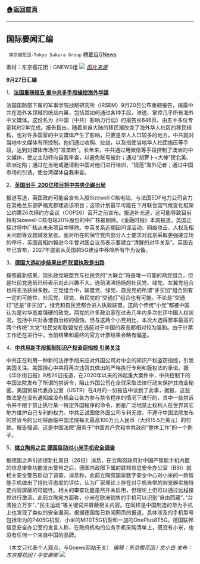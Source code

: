 ###  [:house:返回首頁](https://github.com/ourhimalayas/txt)
---


## 国际要闻汇编
` 東京櫻花団-Tokyo Sakura Group` [轉載自GNews](https://gnews.org/zh-hans/1557546/)

素材：东京樱花团｜GNEWS组
![](https://lh5.googleusercontent.com/30-YWnGy_ywie6R4QEP3MetcPmQd9tT68idwXgpsgpV5oZ40_lJwVcMh36z9BW4PDPFZ0Bt4_rj_jD5qEcmRS47o4dhSx4rixgz-2axXzhLHqz8pb1-hNXa73891T4ccHi7FEiUl=s0)
[*图片来源*](https://m1.aboluowang.com/uploadfile/2021/0927/20210927021907259.jpg)

**9月27日汇编**

1、[**法国重磅报告 揭中共多手段操控海外华媒**](https://www.aboluowang.com/2021/0927/1652025.html)

法国国防部下属的军事学院战略研究所（IRSEM）9月20日公布重磅报告，揭露中共在海外各领域的统战内幕，包括其如何通过各种手段，渗透、掌控几乎所有海外中文媒体。这份名为《中国（中共）影响力行动》的报告长646页、由五十多位专家耗时2年完成。报告指出，随着来自大陆的移民潮改变了海外华人社区的移民结构，也对许多国家的中文媒体产生了影响，只要是华人人口较多的地方，中共就对当地中文媒体有所控制。他们通过收购、拉拢，以及指使当地华人社团施压等手段，达到对媒体市场的“准垄断”。长年来，中共通过用微信等手段控制了澳洲的中文媒体，使之主动转向自我审查，以避免账号被封；通过“胡萝卜+大棒”使北美、欧洲沦陷；通过在当地或邀请到中国对他们进行培训，“规范”海外记者；通过中国市场的引诱，使台湾媒体自我审查。

2、[**英国出手  200亿项目将中共央企踢出局**](https://www.aboluowang.com/2021/0927/1651981.html)

报道写道，英国政府可能会宣布入股Sizewell C核电站，与法国EDF电力公司合力在英格兰东部萨福克郡建造该项目；这项计划最早可能在下月联合国气候变化框架公约第26次缔约方会议（COP26）召开之前宣布。报道补充道，这可能导致目前持有Sizewell C核电站20%股份的中广核被剔除。《金融时报》本周报道，英国正探讨将中广核从未来项目中移除。中英关系近期因间谍活动、网络攻击、人权及相关问题等议题越发紧张。面对所在的保守党内部分人士要求对北京采取更强硬立场的呼吁，英国首相约翰逊今年曾对国会议员表示要建立“清醒的对华关系”。英国去年已宣布，2027年底前从英国的5G建设中移除所有华为设备。

3、[**德国大选初步结果出炉 联盟执政是出路**](https://www.aboluowang.com/2021/0927/1652119.html)

按照最新结果，现执政党联盟党与社民党的“大联合”将是唯一可能的两党组合，但是社民党选前已经表示对此兴趣不大。选前沸沸扬扬的社民党、绿党、左翼党组合也将无法获得多数。三党组合中，联盟党、绿党、自民党的所谓“牙买加”组合则有一定的可能性，社民党、绿党、自民党的“交通灯”组合也有可能。不论是“交通灯”还是“牙买加”，绿党和自民党都会进入执政联盟。这两个传统“小党”都被中国认为是对华态度强硬的政党。两党的许多政治家在过去几年内多次批评中国人权状况，包括中共对香港自治权的侵蚀。但与这两个小党相比，本次大选得票率最高的两个传统“大党”社民党和联盟党在选前对于中国的表态都相对较为温和。由于计票工作还在进行中，当前结果和最终的官方计票结果会略有偏差。

4、[**中共用新手段抵制知识产权盗窃指控 引美关注**](https://www.aboluowang.com/2021/0927/1652138.html)

中共正在利用一种新的法律手段来应对外国公司对中企的知识产权盗窃指控，引发美国关注。美国担心中共将再次违背其做出的严格执行专利和版权法的承诺。据《华尔街日报》9月26日报道，在2020年以来的四起重大案件中，中共控制下的中国法院发布了所谓的禁诉令，阻止外国公司在全球采取法律行动来保护其商业秘密。美国贸易代表办公室（USTR）在4月的一份报告中谈到了此事，据报，这些做法是在没有通知或没有机会让各方参与禁令程序的情况下进行的，其中一些禁诉令并不限于禁止执行某一特定外国程序的命令，而是广泛地禁止权利人在世界其它地方维护自己专利的权力。中共正试图使外国公司专利无效。不遵守中国法院发布的禁诉令的公司将面临中国法院每天最高100万元人民币（大约15.5万美元）的罚款。报告强调，这是中国法院“服务于”中国共产党和中共政府“整体工作”的一个例子。

5、[**继立陶宛之后 德国启动对小米手机安全调查**](https://www.aboluowang.com/2021/0927/1652050.html)

据德国之声引述德新社周日（26日）消息，在立陶宛政府对中国产智能手机内置的信息审查功能发出警告之后，德国内政部下属的联邦信息安全办公室（BSI）就相关安全警告启动了调查。消息称，此前立陶宛国家数字安全中心对小米的一款智能手机做出了持批评态度的评估，认为厂家理论上存在对手机自带的浏览器实施特定内容屏蔽的可能性。相关的审查功能虽然并未启用，但理论上仍可以通过远程操控进行激活。此前立陶宛方面称，小米在欧洲销售的手机可以识别”自由西藏”、”台湾独立万岁”、”民主运动”等关键词并屏蔽相关内容。在同样是中国制造的华为手机上也发现了类似的安全漏洞。根据德国每日新闻网页的报道，具体涉及的手机型号包括华为的P405G机型、小米的Mi10T5G机型和一加的OnePlus8T5G。德国联邦信息安全办公室的发言人称，在政府机构的公务手机采购清单上，既没有小米，也没有任何一个来自中国的品牌。

（本文只代表个人观点，与Gnews网站无关）
*编辑：东京樱花团 / 文小白*
*发布：东京樱花团 / 平安卿卿*
![](https://assets.gnews.org/wp-content/uploads/2021/08/image0-1-36.jpg)
